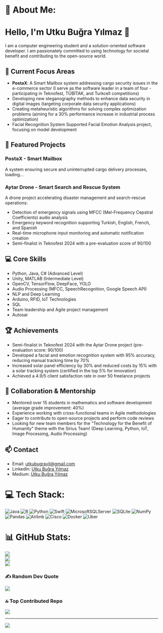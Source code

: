 # 💫 About Me:
# Hello, I'm Utku Buğra Yılmaz 👋

I am a computer engineering student and a solution-oriented software developer. I am passionately committed to using technology for societal benefit and contributing to the open-source world.

## 🔭 Current Focus Areas

- **PostaX**: A Smart Mailbox system addressing cargo security issues in the e-commerce sector (I serve as the software leader in a team of four - participating in Teknofest, TÜBİTAK, and Turkcell competitions)
- Developing new steganography methods to enhance data security in digital images (targeting corporate data security applications)
- Creating metaheuristic algorithms for solving complex optimization problems (aiming for a 30% performance increase in industrial process optimization)
- Facial Recognition System Supported Facial Emotion Analysis project, focusing on model development

## 🚀 Featured Projects

### PostaX - Smart Mailbox
A system ensuring secure and uninterrupted cargo delivery processes, loading...

### Aytar Drone - Smart Search and Rescue System
A drone project accelerating disaster management and search-rescue operations:
- Detection of emergency signals using MFCC (Mel-Frequency Cepstral Coefficients) audio analysis
- Emergency keyword recognition supporting Turkish, English, French, and Spanish
- Real-time microphone input monitoring and automatic notification creation
- Semi-finalist in Teknofest 2024 with a pre-evaluation score of 90/100

## 💻 Core Skills

- Python, Java, C# (Advanced Level)
- Unity, MATLAB (Intermediate Level)
- OpenCV, TensorFlow, DeepFace, YOLO
- Audio Processing (MFCC, SpeechRecognition, Google Speech API)
- NLP and Deep Learning
- Arduino, RFID, IoT Technologies
- SQL
- Team leadership and Agile project management
- Autosar

## 🏆 Achievements

- Semi-finalist in Teknofest 2024 with the Aytar Drone project (pre-evaluation score: 90/100)
- Developed a facial and emotion recognition system with 95% accuracy, reducing manual tracking time by 70%
- Increased solar panel efficiency by 30% and reduced costs by 15% with a solar tracking system (certified in the top 5% for innovation)
- Achieved a 4.9/5 client satisfaction rate in over 50 freelance projects

## 🤝 Collaboration & Mentorship

- Mentored over 15 students in mathematics and software development (average grade improvement: 40%)
- Experience working with cross-functional teams in Agile methodologies
- Eager to contribute to open-source projects and perform code reviews
- Looking for new team members for the "Technology for the Benefit of Humanity" theme with the Sirius Team! (Deep Learning, Python, IoT, Image Processing, Audio Processing)

## 📫 Contact

- Email: [utkubugrayil@gmail.com](mailto:utkubugrayil@gmail.com)
- LinkedIn: [Utku Buğra Yılmaz](https://www.linkedin.com/in/utkubuğrayılmaz/)
- Medium: [Utku Buğra Yılmaz](https://medium.com/@utkubugrayil)



# 💻 Tech Stack:
![Java](https://img.shields.io/badge/java-%23ED8B00.svg?style=for-the-badge&logo=openjdk&logoColor=white) ![R](https://img.shields.io/badge/r-%23276DC3.svg?style=for-the-badge&logo=r&logoColor=white) ![Python](https://img.shields.io/badge/python-3670A0?style=for-the-badge&logo=python&logoColor=ffdd54) ![Swift](https://img.shields.io/badge/swift-F54A2A?style=for-the-badge&logo=swift&logoColor=white) ![MicrosoftSQLServer](https://img.shields.io/badge/Microsoft%20SQL%20Server-CC2927?style=for-the-badge&logo=microsoft%20sql%20server&logoColor=white) ![SQLite](https://img.shields.io/badge/sqlite-%2307405e.svg?style=for-the-badge&logo=sqlite&logoColor=white) ![NumPy](https://img.shields.io/badge/numpy-%23013243.svg?style=for-the-badge&logo=numpy&logoColor=white) ![Pandas](https://img.shields.io/badge/pandas-%23150458.svg?style=for-the-badge&logo=pandas&logoColor=white) ![Airbnb](https://img.shields.io/badge/Airbnb-%23ff5a5f.svg?style=for-the-badge&logo=Airbnb&logoColor=white) ![Cisco](https://img.shields.io/badge/cisco-%23049fd9.svg?style=for-the-badge&logo=cisco&logoColor=black) ![Docker](https://img.shields.io/badge/docker-%230db7ed.svg?style=for-the-badge&logo=docker&logoColor=white) ![Uber](https://img.shields.io/badge/Uber-%23000000.svg?style=for-the-badge&logo=Uber&logoColor=white)
# 📊 GitHub Stats:
![](https://github-readme-stats.vercel.app/api?username=goktani&theme=vue-dark&hide_border=false&include_all_commits=true&count_private=true)<br/>
![](https://github-readme-streak-stats.herokuapp.com/?user=goktani&theme=vue-dark&hide_border=false)<br/>
![](https://github-readme-stats.vercel.app/api/top-langs/?username=goktani&theme=vue-dark&hide_border=false&include_all_commits=true&count_private=true&layout=compact)

### ✍️ Random Dev Quote
![](https://quotes-github-readme.vercel.app/api?type=horizontal&theme=tokyonight)

### 🔝 Top Contributed Repo
![](https://github-contributor-stats.vercel.app/api?username=goktani&limit=5&theme=dracula&combine_all_yearly_contributions=true)

---
[![](https://visitcount.itsvg.in/api?id=goktani&icon=2&color=4)](https://visitcount.itsvg.in)

<!-- Proudly created with GPRM ( https://gprm.itsvg.in ) -->

